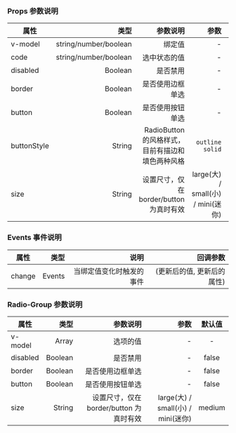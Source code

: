
### Props 参数说明

| 属性     | 类型| 参数说明  | 参数   |  默认值  |
| -------- | -----:| -----:  |-----:  | :----:  |
| v-model|string/number/boolean	 |绑定值| -	 | - |
| code| string/number/boolean |  选中状态的值| -  |  -  |
| disabled|  Boolean |是否禁用| -  |  false  |
| border|  Boolean |是否使用边框单选| -  |  false  |
| button|  Boolean |是否使用按钮单选| -  |  false  |
| buttonStyle|  String | RadioButton 的风格样式，目前有描边和填色两种风格| `outline` `solid` | solid |
| size |  String  |  设置尺寸，仅在 border/button 为真时有效 |  large(大) / small(小) / mini(迷你)	 | medium |



### Events 事件说明

| 属性     | 类型| 说明  | 回调参数   | 
| -------- | -----:| -----:  |-----:  | 
| change |  Events  | 当绑定值变化时触发的事件 | (更新后的值, 更新后的属性) |



### Radio-Group 参数说明

| 属性     | 类型| 参数说明  | 参数   |  默认值  |
| -------- | -----:| -----:  |-----:  | :----:  |
| v-model|  Array |选项的值| -  |   -  |
| disabled |  Boolean  | 是否禁用  |  - | false |
| border|  Boolean |是否使用边框单选| -  |  false  |
| button|  Boolean |是否使用按钮单选| -  |  false  |
| size |  String  |  设置尺寸，仅在 border/button 为真时有效 |  large(大) / small(小) / mini(迷你)	 | medium |
